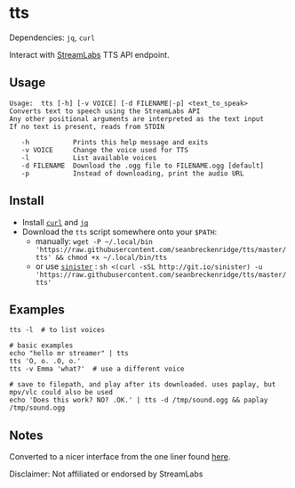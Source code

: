 # tts

Dependencies: `jq`, `curl`

Interact with [StreamLabs](https://streamlabs.com/) TTS API endpoint.

## Usage

```
Usage:  tts [-h] [-v VOICE] [-d FILENAME|-p] <text_to_speak>
Converts text to speech using the StreamLabs API
Any other positional arguments are interpreted as the text input
If no text is present, reads from STDIN

   -h           Prints this help message and exits
   -v VOICE     Change the voice used for TTS
   -l           List available voices
   -d FILENAME  Download the .ogg file to FILENAME.ogg [default]
   -p           Instead of downloading, print the audio URL
```

## Install

* Install [`curl`](https://github.com/curl/curl) and [`jq`](https://stedolan.github.io/jq/download/)
* Download the `tts` script somewhere onto your `$PATH`:
  * manually: `wget -P ~/.local/bin 'https://raw.githubusercontent.com/seanbreckenridge/tts/master/tts' && chmod +x ~/.local/bin/tts`
  * or use [`sinister`](https://github.com/jamesqo/sinister) : `sh <(curl -sSL http://git.io/sinister) -u 'https://raw.githubusercontent.com/seanbreckenridge/tts/master/tts'`

## Examples

```
tts -l  # to list voices

# basic examples
echo "hello mr streamer" | tts
tts 'O, o. .O, o.'
tts -v Emma 'what?'  # use a different voice

# save to filepath, and play after its downloaded. uses paplay, but mpv/vlc could also be used
echo 'Does this work? NO? .OK.' | tts -d /tmp/sound.ogg && paplay /tmp/sound.ogg
```

## Notes

Converted to a nicer interface from the one liner found [here](https://gist.github.com/idealwebsolutions/84dcb061baa427050672b9b41f900ce8#comments).

Disclaimer: Not affiliated or endorsed by StreamLabs

